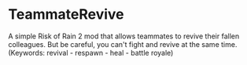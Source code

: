 # TeammateRevive
A simple Risk of Rain 2 mod that allows teammates to revive their fallen colleagues. But be careful, you can't fight and revive at the same time. (Keywords: revival - respawn - heal - battle royale)
